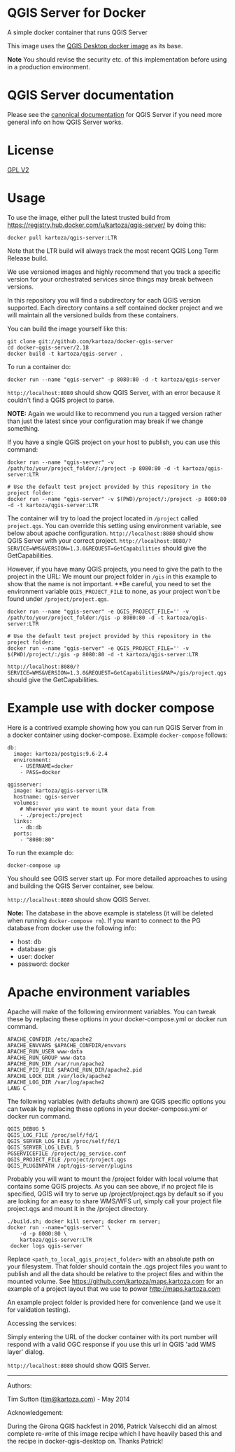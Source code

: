 QGIS Server for Docker
========================

A simple docker container that runs QGIS Server

This image uses the [QGIS Desktop docker image](https://github.com/kartoza/docker-qgis-desktop) as its base.

**Note** You should revise the security
etc. of this implementation before using in a production environment.

# QGIS Server documentation

Please see the [canonical documentation](
http://docs.qgis.org/2.18/en/docs/user_manual/working_with_ogc/ogc_server_support.html)
for QGIS Server if you need more general info on how QGIS Server works.


# License

[GPL V2](http://www.gnu.org/licenses/old-licenses/gpl-2.0.html)


# Usage

To use the image, either pull the latest trusted build from
https://registry.hub.docker.com/u/kartoza/qgis-server/ by doing this:

```
docker pull kartoza/qgis-server:LTR
```

Note that the LTR build will always track the most recent QGIS Long
Term Release build.

We use versioned images and highly recommend that you track a specific
version for your orchestrated services since things may break between
versions.

In this repository you will find a subdirectory for each QGIS version
supported. Each directory contains a self contained docker project
and we will maintain all the versioned builds from these containers.

You can build the image yourself like this:

```
git clone git://github.com/kartoza/docker-qgis-server
cd docker-qgis-server/2.18
docker build -t kartoza/qgis-server .
```

To run a container do:

```
docker run --name "qgis-server" -p 8080:80 -d -t kartoza/qgis-server
```

`http://localhost:8080` should show QGIS Server, with an error because it 
couldn't find a QGIS project to parse.

**NOTE:** Again we would like to recommend you run a tagged version rather
than just the latest since your configuration may break if we change something.

If you have a single QGIS project on your host to publish, you can use this command:
```
docker run --name "qgis-server" -v /path/to/your/project_folder/:/project -p 8080:80 -d -t kartoza/qgis-server:LTR

# Use the default test project provided by this repository in the project folder:
docker run --name "qgis-server" -v $(PWD)/project/:/project -p 8080:80 -d -t kartoza/qgis-server:LTR
```
The container will try to load the project located in `/project` called `project.qgs`.
You can override this setting using environment variable, see below about apache configuration.
`http://localhost:8080` should show QGIS Server with your correct project.
`http://localhost:8080/?SERVICE=WMS&VERSION=1.3.0&REQUEST=GetCapabilities` should give the GetCapabilities.

However, if you have many QGIS projects, you need to give the path to the project in the URL:
We mount our project folder in `/gis` in this example to show that the name is not important.
**Be careful, you need to set the environment variable `QGIS_PROJECT_FILE` to none,
as your project won't be found under `/project/project.qgs`.
```
docker run --name "qgis-server" -e QGIS_PROJECT_FILE='' -v /path/to/your/project_folder:/gis -p 8080:80 -d -t kartoza/qgis-server:LTR

# Use the default test project provided by this repository in the project folder:
docker run --name "qgis-server" -e QGIS_PROJECT_FILE='' -v $(PWD)/project/:/gis -p 8080:80 -d -t kartoza/qgis-server:LTR
```
`http://localhost:8080/?SERVICE=WMS&VERSION=1.3.0&REQUEST=GetCapabilities&MAP=/gis/project.qgs` should give the GetCapabilities.


# Example use with docker compose

Here is a contrived example showing how you can run QGIS Server
from in a docker container using docker-compose. Example ``docker-compose`` follows:

```
db:
  image: kartoza/postgis:9.6-2.4
  environment:
    - USERNAME=docker
    - PASS=docker

qgisserver:
  image: kartoza/qgis-server:LTR
  hostname: qgis-server
  volumes:
    # Wherever you want to mount your data from
    - ./project:/project
  links:
    - db:db
  ports:
    - "8080:80"
```

To run the example do:

```
docker-compose up
```

You should see QGIS server start up. For more detailed approaches
to using and building the QGIS Server container, see below.

`http://localhost:8080` should show QGIS Server.

**Note:** The database in the above example is stateless (it will be deleted when
running ``docker-compose rm``). If you want to connect to the PG database from docker
use the following info:

* host: db
* database: gis
* user: docker
* password: docker



Apache environment variables
============================

Apache will make of the following environment variables. You can
tweak these by replacing these options in your docker-compose.yml
or docker run command.

```
APACHE_CONFDIR /etc/apache2
APACHE_ENVVARS $APACHE_CONFDIR/envvars
APACHE_RUN_USER www-data
APACHE_RUN_GROUP www-data
APACHE_RUN_DIR /var/run/apache2
APACHE_PID_FILE $APACHE_RUN_DIR/apache2.pid
APACHE_LOCK_DIR /var/lock/apache2
APACHE_LOG_DIR /var/log/apache2
LANG C
```

The following variables (with defaults shown) are QGIS specific
options you can tweak by replacing these options in your docker-compose.yml
or docker run command.

```
QGIS_DEBUG 5
QGIS_LOG_FILE /proc/self/fd/1
QGIS_SERVER_LOG_FILE /proc/self/fd/1
QGIS_SERVER_LOG_LEVEL 5
PGSERVICEFILE /project/pg_service.conf
QGIS_PROJECT_FILE /project/project.qgs
QGIS_PLUGINPATH /opt/qgis-server/plugins
```

Probably you will want to mount the /project folder with local volume
that contains some QGIS projects. As you can see above, if no project
file is specified, QGIS will try to serve up /project/project.qgs by
default so if you are looking for an easy to share WMS/WFS url, simply
call your project file project.qgs and mount it in the /project
directory.

```
./build.sh; docker kill server; docker rm server;
docker run --name="qgis-server" \
    -d -p 8080:80 \
    kartoza/qgis-server:LTR
 docker logs qgis-server
```

Replace ``<path_to_local_qgis_project_folder>`` with an absolute path on your
filesystem. That folder should contain the .qgs project files you want to
publish and all the data should be relative to the project files and within the
mounted volume. See https://github.com/kartoza/maps.kartoza.com for an example
of a project layout that we use to power http://maps.kartoza.com

An example project folder is provided here for convenience (and we
use it for validation testing).

Accessing the services:

Simply entering the URL of the docker container with its port number
will respond with a valid OGC response if you use this url in QGIS
'add WMS layer' dialog.

`http://localhost:8080` should show QGIS Server.

-----------

Authors:

Tim Sutton (tim@kartoza.com) - May 2014

Acknowledgement:

During the Girona QGIS hackfest in 2016, Patrick Valsecchi did an
almost complete re-write of this image recipe which I have heavily
based this and the recipe in docker-qgis-desktop on. Thanks Patrick!
